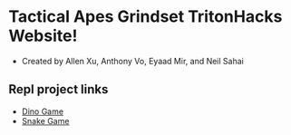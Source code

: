 # Tactical Apes Grindset TritonHacks Website!
- Created by Allen Xu, Anthony Vo, Eyaad Mir, and Neil Sahai

## Repl project links
- [Dino Game](https://replit.com/join/xwgxhvhjlu-purplebears321)
- [Snake Game](https://replit.com/join/glvhqgcgel-neilsahai2)
